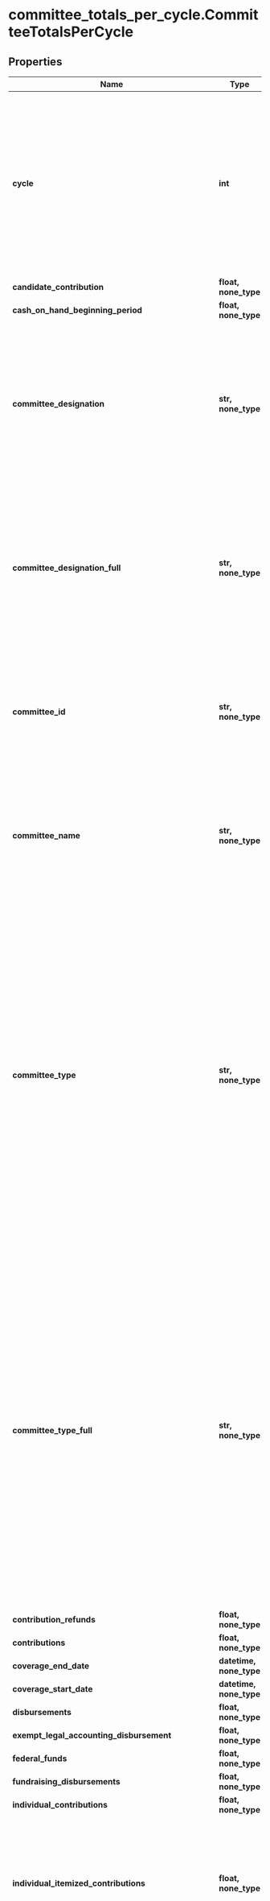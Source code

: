 # committee_totals_per_cycle.CommitteeTotalsPerCycle

## Properties
Name | Type | Description | Notes
------------ | ------------- | ------------- | -------------
**cycle** | **int** |  Filter records to only those that are applicable to a given two-year period. This cycle follows the traditional House election cycle and subdivides the presidential and Senate elections into comparable two-year blocks. The cycle begins with an odd year and is named for its ending, even year.  |
**candidate_contribution** | **float, none_type** |  | [optional]
**cash_on_hand_beginning_period** | **float, none_type** |  | [optional]
**committee_designation** | **str, none_type** | The one-letter designation code of the organization:          - A authorized by a candidate          - J joint fundraising committee          - P principal campaign committee of a candidate          - U unauthorized          - B lobbyist/registrant PAC          - D leadership PAC  | [optional]
**committee_designation_full** | **str, none_type** | The one-letter designation code of the organization:          - A authorized by a candidate          - J joint fundraising committee          - P principal campaign committee of a candidate          - U unauthorized          - B lobbyist/registrant PAC          - D leadership PAC  | [optional]
**committee_id** | **str, none_type** |  A unique identifier assigned to each committee or filer registered with the FEC. In general committee id&#39;s begin with the letter C which is followed by eight digits.  | [optional]
**committee_name** | **str, none_type** | The name of the committee. If a committee changes its name,     the most recent name will be shown. Committee names are not unique. Use committee_id     for looking up records. | [optional]
**committee_type** | **str, none_type** | The one-letter type code of the organization:         - C communication cost         - D delegate         - E electioneering communication         - H House         - I independent expenditor (person or group)         - N PAC - nonqualified         - O independent expenditure-only (super PACs)         - P presidential         - Q PAC - qualified         - S Senate         - U single candidate independent expenditure         - V PAC with non-contribution account, nonqualified         - W PAC with non-contribution account, qualified         - X party, nonqualified         - Y party, qualified         - Z national party non-federal account  | [optional]
**committee_type_full** | **str, none_type** | The one-letter type code of the organization:         - C communication cost         - D delegate         - E electioneering communication         - H House         - I independent expenditor (person or group)         - N PAC - nonqualified         - O independent expenditure-only (super PACs)         - P presidential         - Q PAC - qualified         - S Senate         - U single candidate independent expenditure         - V PAC with non-contribution account, nonqualified         - W PAC with non-contribution account, qualified         - X party, nonqualified         - Y party, qualified         - Z national party non-federal account  | [optional]
**contribution_refunds** | **float, none_type** |  | [optional]
**contributions** | **float, none_type** | Contribution | [optional]
**coverage_end_date** | **datetime, none_type** |  | [optional]
**coverage_start_date** | **datetime, none_type** |  | [optional]
**disbursements** | **float, none_type** | Disbursements | [optional]
**exempt_legal_accounting_disbursement** | **float, none_type** |  | [optional]
**federal_funds** | **float, none_type** |  | [optional]
**fundraising_disbursements** | **float, none_type** |  | [optional]
**individual_contributions** | **float, none_type** |  | [optional]
**individual_itemized_contributions** | **float, none_type** | Individual itemized contributions are from individuals whose aggregate contributions total over $200 per individual per year. Be aware, some filers choose to itemize donations $200 or less. | [optional]
**individual_unitemized_contributions** | **float, none_type** | Unitemized contributions are made individuals whose aggregate contributions total $200 or less per individual per year. Be aware, some filers choose to itemize donations $200 or less and in that case those donations will appear in the itemized total. | [optional]
**last_beginning_image_number** | **str** |  | [optional]
**last_cash_on_hand_end_period** | **float** |  | [optional]
**last_debts_owed_by_committee** | **float, none_type** |  | [optional]
**last_debts_owed_to_committee** | **float, none_type** |  | [optional]
**last_report_type_full** | **str, none_type** |  | [optional]
**last_report_year** | **int, none_type** |  | [optional]
**loan_repayments_made** | **float, none_type** |  | [optional]
**loans_received** | **float, none_type** |  | [optional]
**loans_received_from_candidate** | **float, none_type** |  | [optional]
**net_contributions** | **float, none_type** |  | [optional]
**net_operating_expenditures** | **float, none_type** |  | [optional]
**offsets_to_fundraising_expenditures** | **float, none_type** |  | [optional]
**offsets_to_legal_accounting** | **float, none_type** |  | [optional]
**offsets_to_operating_expenditures** | **float, none_type** |  | [optional]
**operating_expenditures** | **float, none_type** |  | [optional]
**other_disbursements** | **float, none_type** |  | [optional]
**other_loans_received** | **float, none_type** |  | [optional]
**other_political_committee_contributions** | **float, none_type** |  | [optional]
**other_receipts** | **float, none_type** |  | [optional]
**party_full** | **str, none_type** | Party affiliated with a candidate or committee | [optional]
**pdf_url** | **str** |  | [optional]
**political_party_committee_contributions** | **float, none_type** |  | [optional]
**receipts** | **float, none_type** |  | [optional]
**refunded_individual_contributions** | **float, none_type** |  | [optional]
**refunded_other_political_committee_contributions** | **float, none_type** |  | [optional]
**refunded_political_party_committee_contributions** | **float, none_type** |  | [optional]
**repayments_loans_made_by_candidate** | **float, none_type** |  | [optional]
**repayments_other_loans** | **float, none_type** |  | [optional]
**report_form** | **str** |  | [optional]
**total_offsets_to_operating_expenditures** | **float, none_type** |  | [optional]
**transaction_coverage_date** | **date** |  | [optional]
**transfers_from_affiliated_committee** | **float, none_type** |  | [optional]
**transfers_to_other_authorized_committee** | **float, none_type** |  | [optional]

[[Back to Model list]](../README.md#documentation-for-models) [[Back to API list]](../README.md#documentation-for-api-endpoints) [[Back to README]](../README.md)
